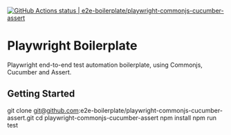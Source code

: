 [![GitHub Actions status | e2e-boilerplate/playwright-commonjs-cucumber-assert](https://github.com/e2e-boilerplate/playwright-commonjs-cucumber-assert/workflows/playwright-commonjs-cucumber-assert/badge.svg)](https://github.com/e2e-boilerplate/playwright-commonjs-cucumber-assert/actions?workflow=playwright-commonjs-cucumber-assert)

# Playwright Boilerplate

Playwright end-to-end test automation boilerplate, using Commonjs, Cucumber and Assert.

## Getting Started

git clone git@github.com:e2e-boilerplate/playwright-commonjs-cucumber-assert.git
cd playwright-commonjs-cucumber-assert
npm install
npm run test
